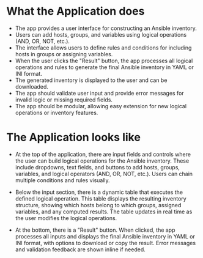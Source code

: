 # What the Application does

* The app provides a user interface for constructing an Ansible inventory.
* Users can add hosts, groups, and variables using logical operations (AND, OR, NOT, etc.).
* The interface allows users to define rules and conditions for including hosts in groups or assigning variables.
* When the user clicks the "Result" button, the app processes all logical operations and rules to generate the final Ansible inventory in YAML or INI format.
* The generated inventory is displayed to the user and can be downloaded.
* The app should validate user input and provide error messages for invalid logic or missing required fields.
* The app should be modular, allowing easy extension for new logical operations or inventory features.

# The Application looks like

* At the top of the application, there are input fields and controls where the user can build logical operations for the Ansible inventory. These include dropdowns, text fields, and buttons to add hosts, groups, variables, and logical operators (AND, OR, NOT, etc.). Users can chain multiple conditions and rules visually.

* Below the input section, there is a dynamic table that executes the defined logical operation. This table displays the resulting inventory structure, showing which hosts belong to which groups, assigned variables, and any computed results. The table updates in real time as the user modifies the logical operations.

* At the bottom, there is a "Result" button. When clicked, the app processes all inputs and displays the final Ansible inventory in YAML or INI format, with options to download or copy the result. Error messages and validation feedback are shown inline if needed.